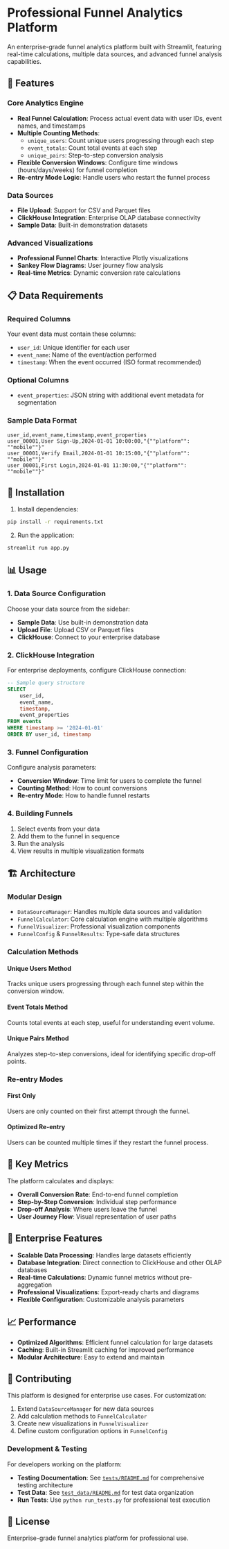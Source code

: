 # Professional Funnel Analytics Platform

An enterprise-grade funnel analytics platform built with Streamlit, featuring real-time calculations, multiple data sources, and advanced funnel analysis capabilities.

## 🚀 Features

### Core Analytics Engine
- **Real Funnel Calculation**: Process actual event data with user IDs, event names, and timestamps
- **Multiple Counting Methods**:
  - `unique_users`: Count unique users progressing through each step
  - `event_totals`: Count total events at each step
  - `unique_pairs`: Step-to-step conversion analysis
- **Flexible Conversion Windows**: Configure time windows (hours/days/weeks) for funnel completion
- **Re-entry Mode Logic**: Handle users who restart the funnel process

### Data Sources
- **File Upload**: Support for CSV and Parquet files
- **ClickHouse Integration**: Enterprise OLAP database connectivity
- **Sample Data**: Built-in demonstration datasets

### Advanced Visualizations
- **Professional Funnel Charts**: Interactive Plotly visualizations
- **Sankey Flow Diagrams**: User journey flow analysis
- **Real-time Metrics**: Dynamic conversion rate calculations

## 📋 Data Requirements

### Required Columns
Your event data must contain these columns:
- `user_id`: Unique identifier for each user
- `event_name`: Name of the event/action performed
- `timestamp`: When the event occurred (ISO format recommended)

### Optional Columns
- `event_properties`: JSON string with additional event metadata for segmentation

### Sample Data Format
```csv
user_id,event_name,timestamp,event_properties
user_00001,User Sign-Up,2024-01-01 10:00:00,"{""platform"": ""mobile""}"
user_00001,Verify Email,2024-01-01 10:15:00,"{""platform"": ""mobile""}"
user_00001,First Login,2024-01-01 11:30:00,"{""platform"": ""mobile""}"
```

## 🔧 Installation

1. Install dependencies:
```bash
pip install -r requirements.txt
```

2. Run the application:
```bash
streamlit run app.py
```

## 📊 Usage

### 1. Data Source Configuration
Choose your data source from the sidebar:
- **Sample Data**: Use built-in demonstration data
- **Upload File**: Upload CSV or Parquet files
- **ClickHouse**: Connect to your enterprise database

### 2. ClickHouse Integration
For enterprise deployments, configure ClickHouse connection:
```sql
-- Sample query structure
SELECT
    user_id,
    event_name,
    timestamp,
    event_properties
FROM events
WHERE timestamp >= '2024-01-01'
ORDER BY user_id, timestamp
```

### 3. Funnel Configuration
Configure analysis parameters:
- **Conversion Window**: Time limit for users to complete the funnel
- **Counting Method**: How to count conversions
- **Re-entry Mode**: How to handle funnel restarts

### 4. Building Funnels
1. Select events from your data
2. Add them to the funnel in sequence
3. Run the analysis
4. View results in multiple visualization formats

## 🏗️ Architecture

### Modular Design
- `DataSourceManager`: Handles multiple data sources and validation
- `FunnelCalculator`: Core calculation engine with multiple algorithms
- `FunnelVisualizer`: Professional visualization components
- `FunnelConfig` & `FunnelResults`: Type-safe data structures

### Calculation Methods

#### Unique Users Method
Tracks unique users progressing through each funnel step within the conversion window.

#### Event Totals Method
Counts total events at each step, useful for understanding event volume.

#### Unique Pairs Method
Analyzes step-to-step conversions, ideal for identifying specific drop-off points.

### Re-entry Modes

#### First Only
Users are only counted on their first attempt through the funnel.

#### Optimized Re-entry
Users can be counted multiple times if they restart the funnel process.

## 🎯 Key Metrics

The platform calculates and displays:
- **Overall Conversion Rate**: End-to-end funnel completion
- **Step-by-Step Conversion**: Individual step performance
- **Drop-off Analysis**: Where users leave the funnel
- **User Journey Flow**: Visual representation of user paths

## 🔐 Enterprise Features

- **Scalable Data Processing**: Handles large datasets efficiently
- **Database Integration**: Direct connection to ClickHouse and other OLAP databases
- **Real-time Calculations**: Dynamic funnel metrics without pre-aggregation
- **Professional Visualizations**: Export-ready charts and diagrams
- **Flexible Configuration**: Customizable analysis parameters

## 📈 Performance

- **Optimized Algorithms**: Efficient funnel calculation for large datasets
- **Caching**: Built-in Streamlit caching for improved performance
- **Modular Architecture**: Easy to extend and maintain

## 🤝 Contributing

This platform is designed for enterprise use cases. For customization:

1. Extend `DataSourceManager` for new data sources
2. Add calculation methods to `FunnelCalculator`
3. Create new visualizations in `FunnelVisualizer`
4. Define custom configuration options in `FunnelConfig`

### Development & Testing

For developers working on the platform:
- **Testing Documentation**: See [`tests/README.md`](tests/README.md) for comprehensive testing architecture
- **Test Data**: See [`test_data/README.md`](test_data/README.md) for test data organization
- **Run Tests**: Use `python run_tests.py` for professional test execution

## 📄 License

Enterprise-grade funnel analytics platform for professional use.
